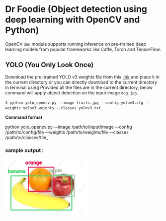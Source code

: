 # Dr Foodie (Object detection using deep learning with OpenCV and Python) 

OpenCV `dnn` module supports running inference on pre-trained deep learning models from popular frameworks like Caffe, Torch and TensorFlow. 

 ## YOLO (You Only Look Once)
 
 Download the pre-trained YOLO v3 weights file from this [link](https://pjreddie.com/media/files/yolov3.weights) and place it in the current directory or you can directly download to the current directory in terminal using
 Provided all the files are in the current directory, below command will apply object detection on the input image `dog.jpg`.
 
 `$ python yolo_opencv.py --image fruits.jpg --config yolov3.cfg --weights yolov3.weights --classes yolov3.txt`
 
 
 **Command format** 
 
 python yolo_opencv.py --image /path/to/input/image --config /path/to/config/file --weights /path/to/weights/file --classes /path/to/classes/file_
 
 
 ### sample output :
 ![](object-detection.jpg)
 

